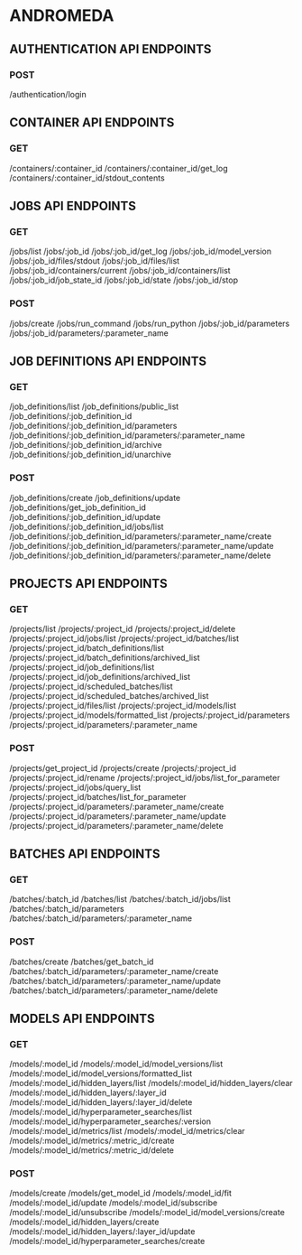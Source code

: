 # ANDROMEDA 

## AUTHENTICATION API ENDPOINTS

### POST
/authentication/login

## CONTAINER API ENDPOINTS

### GET
/containers/:container_id
/containers/:container_id/get_log
/containers/:container_id/stdout_contents

## JOBS API ENDPOINTS

### GET
/jobs/list
/jobs/:job_id
/jobs/:job_id/get_log
/jobs/:job_id/model_version
/jobs/:job_id/files/stdout
/jobs/:job_id/files/list
/jobs/:job_id/containers/current
/jobs/:job_id/containers/list
/jobs/:job_id/job_state_id
/jobs/:job_id/state
/jobs/:job_id/stop

### POST
/jobs/create
/jobs/run_command
/jobs/run_python
/jobs/:job_id/parameters
/jobs/:job_id/parameters/:parameter_name

## JOB DEFINITIONS API ENDPOINTS

### GET
/job_definitions/list
/job_definitions/public_list
/job_definitions/:job_definition_id
/job_definitions/:job_definition_id/parameters
/job_definitions/:job_definition_id/parameters/:parameter_name
/job_definitions/:job_definition_id/archive
/job_definitions/:job_definition_id/unarchive

### POST
/job_definitions/create
/job_definitions/update
/job_definitions/get_job_definition_id
/job_definitions/:job_definition_id/update
/job_definitions/:job_definition_id/jobs/list
/job_definitions/:job_definition_id/parameters/:parameter_name/create
/job_definitions/:job_definition_id/parameters/:parameter_name/update
/job_definitions/:job_definition_id/parameters/:parameter_name/delete

## PROJECTS API ENDPOINTS

### GET
/projects/list
/projects/:project_id
/projects/:project_id/delete
/projects/:project_id/jobs/list
/projects/:project_id/batches/list
/projects/:project_id/batch_definitions/list
/projects/:project_id/batch_definitions/archived_list
/projects/:project_id/job_definitions/list
/projects/:project_id/job_definitions/archived_list
/projects/:project_id/scheduled_batches/list
/projects/:project_id/scheduled_batches/archived_list
/projects/:project_id/files/list
/projects/:project_id/models/list
/projects/:project_id/models/formatted_list
/projects/:project_id/parameters
/projects/:project_id/parameters/:parameter_name

### POST
/projects/get_project_id
/projects/create
/projects/:project_id
/projects/:project_id/rename
/projects/:project_id/jobs/list_for_parameter
/projects/:project_id/jobs/query_list
/projects/:project_id/batches/list_for_parameter
/projects/:project_id/parameters/:parameter_name/create
/projects/:project_id/parameters/:parameter_name/update
/projects/:project_id/parameters/:parameter_name/delete

## BATCHES API ENDPOINTS

### GET
/batches/:batch_id
/batches/list
/batches/:batch_id/jobs/list
/batches/:batch_id/parameters
/batches/:batch_id/parameters/:parameter_name

### POST
/batches/create
/batches/get_batch_id
/batches/:batch_id/parameters/:parameter_name/create
/batches/:batch_id/parameters/:parameter_name/update
/batches/:batch_id/parameters/:parameter_name/delete

## MODELS API ENDPOINTS

### GET
/models/:model_id
/models/:model_id/model_versions/list
/models/:model_id/model_versions/formatted_list
/models/:model_id/hidden_layers/list
/models/:model_id/hidden_layers/clear
/models/:model_id/hidden_layers/:layer_id
/models/:model_id/hidden_layers/:layer_id/delete
/models/:model_id/hyperparameter_searches/list
/models/:model_id/hyperparameter_searches/:version
/models/:model_id/metrics/list
/models/:model_id/metrics/clear
/models/:model_id/metrics/:metric_id/create
/models/:model_id/metrics/:metric_id/delete

### POST
/models/create
/models/get_model_id
/models/:model_id/fit
/models/:model_id/update
/models/:model_id/subscribe
/models/:model_id/unsubscribe
/models/:model_id/model_versions/create
/models/:model_id/hidden_layers/create
/models/:model_id/hidden_layers/:layer_id/update
/models/:model_id/hyperparameter_searches/create